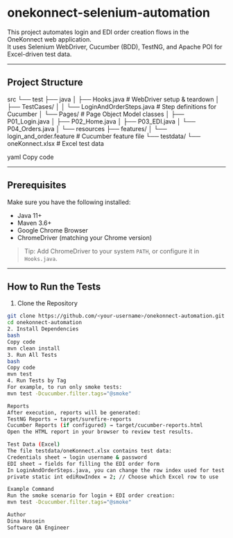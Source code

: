 # onekonnect-selenium-automation

This project automates login and EDI order creation flows in the OneKonnect web application.  
It uses Selenium WebDriver, Cucumber (BDD), TestNG, and Apache POI for Excel-driven test data.

---

## Project Structure

src
└── test
├── java
│ ├── Hooks.java # WebDriver setup & teardown
│ ├── TestCases/
│ │ └── LoginAndOrderSteps.java # Step definitions for Cucumber
│ └── Pages/ # Page Object Model classes
│ ├── P01_Login.java
│ ├── P02_Home.java
│ ├── P03_EDI.java
│ └── P04_Orders.java
│
└── resources
├── features/
│ └── login_and_order.feature # Cucumber feature file
└── testdata/
└── oneKonnect.xlsx # Excel test data

yaml
Copy code

---

## Prerequisites

Make sure you have the following installed:

- Java 11+  
- Maven 3.6+  
- Google Chrome Browser  
- ChromeDriver (matching your Chrome version)  

> Tip: Add ChromeDriver to your system `PATH`, or configure it in `Hooks.java`.

---

## How to Run the Tests

1. Clone the Repository
```bash
git clone https://github.com/<your-username>/onekonnect-automation.git
cd onekonnect-automation
2. Install Dependencies
bash
Copy code
mvn clean install
3. Run All Tests
bash
Copy code
mvn test
4. Run Tests by Tag
For example, to run only smoke tests:
mvn test -Dcucumber.filter.tags="@smoke"

Reports
After execution, reports will be generated:
TestNG Reports → target/surefire-reports
Cucumber Reports (if configured) → target/cucumber-reports.html
Open the HTML report in your browser to review test results.

Test Data (Excel)
The file testdata/oneKonnect.xlsx contains test data:
Credentials sheet → login username & password
EDI sheet → fields for filling the EDI order form
In LoginAndOrderSteps.java, you can change the row index used for test data:
private static int ediRowIndex = 2; // Choose which Excel row to use

Example Command
Run the smoke scenario for login + EDI order creation:
mvn test -Dcucumber.filter.tags="@smoke"

Author
Dina Hussein
Software QA Engineer
